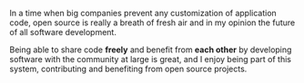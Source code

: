 In a time when big companies prevent any customization of application code, 
open source is really a breath of fresh air and in my opinion the future
of all software development.

Being able to share code **freely** and benefit from **each other** by
developing software with the community at large is great, and
I enjoy being part of this system, contributing and
benefiting from open source projects.
